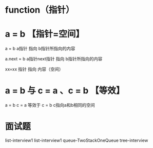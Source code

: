 # function（指针）

# a = b 【指针=空间】
a = b
a指针 指向 b指针所指向的内容

a.next = b
a指针next指针 指向 b指针所指向的内容

xx=xx
指针 指向 内容（空间）

# a = b    与    c = a  、c = b 【等效】
a = b
c = a   等效于 c = b 
c指向a和b相同的空间

# 面试题
list-interview1
list-interview1
queue-TwoStackOneQueue
tree-interview

